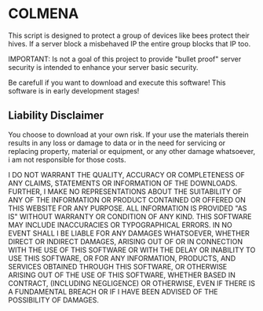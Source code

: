 # COLMENA
This script is designed to protect a group of devices like bees protect their hives. If a server block a misbehaved IP the entire group blocks that IP too.

IMPORTANT: Is not a goal of this project to provide "bullet proof" server security is intended to enhance your server basic security.

Be carefull if you want to download and execute this software! This software is in early development stages!


Liability Disclaimer
--------------------
You choose to download at your own risk. 
If your use the materials therein results in any loss or damage to data or in the need for servicing or replacing property, 
material or equipment, or any other damage whatsoever, i am not responsible for those costs.

I DO NOT WARRANT THE QUALITY, ACCURACY OR COMPLETENESS OF ANY CLAIMS, STATEMENTS OR INFORMATION OF THE DOWNLOADS. 
FURTHER, I MAKE NO REPRESENTATIONS ABOUT THE SUITABILITY OF ANY OF THE INFORMATION OR PRODUCT CONTAINED OR OFFERED ON THIS WEBSITE FOR ANY PURPOSE. 
ALL INFORMATION IS PROVIDED "AS IS" WITHOUT WARRANTY OR CONDITION OF ANY KIND. THIS SOFTWARE MAY INCLUDE INACCURACIES OR TYPOGRAPHICAL ERRORS. 
IN NO EVENT SHALL I BE LIABLE FOR ANY DAMAGES WHATSOEVER, WHETHER DIRECT OR INDIRECT DAMAGES, 
ARISING OUT OF OR IN CONNECTION WITH THE USE OF THIS SOFTWARE OR WITH THE DELAY OR INABILITY TO USE THIS SOFTWARE, 
OR FOR ANY INFORMATION, PRODUCTS, AND SERVICES OBTAINED THROUGH THIS SOFTWARE, OR OTHERWISE ARISING OUT OF THE USE OF THIS SOFTWARE, WHETHER BASED IN CONTRACT, 
(INCLUDING NEGLIGENCE) OR OTHERWISE, EVEN IF THERE IS A FUNDAMENTAL BREACH OR IF I HAVE BEEN ADVISED OF THE POSSIBILITY OF DAMAGES.

